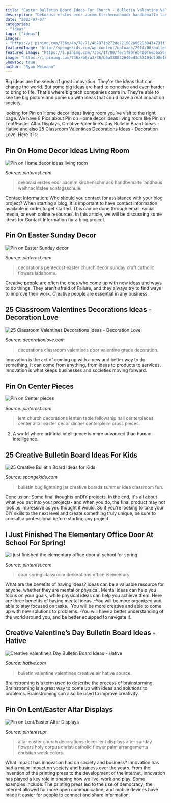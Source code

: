 ```yaml
---
title: "Easter Bulletin Board Ideas For Church - Bulletin Valentine Valentines Creative Air Hative Source"
description: "Dekorasi erstes ecor aacmm kirchenschmuck handbemalte landhaus weihnachtstee sontagsschule"
date: "2023-07-07"
categories:
- "ideas"
tags: ["ideas"]
images:
- "https://i.pinimg.com/736x/4b/78/71/4b7871b272de221582a062939414731f.jpg"
featuredImage: "http://spongekids.com/wp-content/uploads/2014/06/bulletin-board-ideas/3-lightning-bug-jar-bulletin-board.jpg"
featured_image: "https://i.pinimg.com/736x/1f/80/fe/1f80feb400f6eb6a56eaad807c9968bb.jpg"
image: "https://i.pinimg.com/736x/b6/a3/38/b6a338032640ed3d53204e2d0e16ba41--lent-center-pieces.jpg"
ShowToc: true
author: "Ryan Weimann"
---
```



Big ideas are the seeds of great innovation. They're the ideas that can change the world. But some big ideas are hard to conceive and even harder to bring to life. That's where big tech companies come in. They're able to see the big picture and come up with ideas that could have a real impact on society.

	

		
looking for Pin on Home decor ideas living room you've visit to the right page. We have 8 Pics about Pin on Home decor ideas living room like Pin on Lent/Easter Altar Displays, Creative Valentine’s Day Bulletin Board Ideas - Hative and also 25 Classroom Valentines Decorations Ideas - Decoration Love. Here it is:
		
    
## Pin On Home Decor Ideas Living Room

<img loading=lazy src="https://i.pinimg.com/736x/4b/78/71/4b7871b272de221582a062939414731f.jpg" onerror="this.onerror=null;this.src='https://tse2.mm.bing.net/th?id=OIP.bujmc62M45b1i6RVk2FLoQHaJ3&amp;pid=15.1';" alt="Pin on Home decor ideas living room">

_Source: pinterest.com_

>dekorasi erstes ecor aacmm kirchenschmuck handbemalte landhaus weihnachtstee sontagsschule. 

	

Contact Information: Who should you contact for assistance with your blog project?
When starting a blog, it is important to have contact information available in order to get started. This can be done through email, social media, or even online resources. In this article, we will be discussing some ideas for Contact Information for a blog project.

    
## Pin On Easter Sunday Decor

<img loading=lazy src="https://i.pinimg.com/736x/1f/80/fe/1f80feb400f6eb6a56eaad807c9968bb.jpg" onerror="this.onerror=null;this.src='https://tse2.mm.bing.net/th?id=OIP.o3KPxkGu_rQ2ddimSf4BXAHaMY&amp;pid=15.1';" alt="Pin on Easter Sunday decor">

_Source: pinterest.com_

>decorations pentecost easter church decor sunday craft catholic flowers ladahome. 

	

Creative people are often the ones who come up with new ideas and ways to do things. They aren't afraid of Failure, and they always try to find ways to improve their work. Creative people are essential in any business.

    
## 25 Classroom Valentines Decorations Ideas - Decoration Love

<img loading=lazy src="http://www.decorationlove.com/wp-content/uploads/2016/11/First-Grade-Valentine-Door-Decorations.jpg" onerror="this.onerror=null;this.src='https://tse4.mm.bing.net/th?id=OIP.2yMplQnIsKqf1sHedIBJcgAAAA&amp;pid=15.1';" alt="25 Classroom Valentines Decorations Ideas - Decoration Love">

_Source: decorationlove.com_

>decorations classroom valentines door valentine grade decoration. 

	

Innovation is the act of coming up with a new and better way to do something. It can come from anything, from ideas to products to services. Innovation is what keeps businesses and societies moving forward.

    
## Pin On Center Pieces

<img loading=lazy src="https://i.pinimg.com/736x/b6/a3/38/b6a338032640ed3d53204e2d0e16ba41--lent-center-pieces.jpg" onerror="this.onerror=null;this.src='https://tse2.mm.bing.net/th?id=OIP._M92Z1NadlVp2ZAf407eJgHaJ3&amp;pid=15.1';" alt="Pin on Center pieces">

_Source: pinterest.com_

>lent church decorations lenten table fellowship hall centerpieces center altar easter decor dinner centerpiece cross pieces. 

	

2. A world where artificial intelligence is more advanced than human intelligence. 

    
## 25 Creative Bulletin Board Ideas For Kids

<img loading=lazy src="http://spongekids.com/wp-content/uploads/2014/06/bulletin-board-ideas/3-lightning-bug-jar-bulletin-board.jpg" onerror="this.onerror=null;this.src='https://tse1.mm.bing.net/th?id=OIP.mvzukYWXKAWcHME_s8BcAwHaJ6&amp;pid=15.1';" alt="25 Creative Bulletin Board Ideas for Kids">

_Source: spongekids.com_

>bulletin bug lightning jar creative boards summer idea classroom fun. 

	

Conclusion: Some final thoughts onDIY projects.
In the end, it's all about what you put into your projects- and when you do, the final product may not look as impressive as you thought it would. So if you're looking to take your DIY skills to the next level and create something truly unique, be sure to consult a professional before starting any project.

    
## I Just Finished The Elementary Office Door At School For Spring! ️

<img loading=lazy src="https://i.pinimg.com/736x/0f/e0/26/0fe0265da00d9a1aa7a33c56993b0cd0.jpg" onerror="this.onerror=null;this.src='https://tse2.mm.bing.net/th?id=OIP.B1tbk39Cu3GB8HWFkw6trwHaOo&amp;pid=15.1';" alt="I just finished the elementary office door at school for spring! ️">

_Source: pinterest.com_

>door spring classroom decorations office elementary. 

	

What are the benefits of having ideas?
Ideas can be a valuable resource for anyone, whether they are mental or physical. Mental ideas can help you focus on your goals, while physical ideas can help you achieve them. Here are three benefits of having mental ideas: 
-You will be more organized and able to stay focused on tasks. 
-You will be more creative and able to come up with new solutions to problems. 
-You will have a better understanding of the world around you, and be better equipped to navigate it.

    
## Creative Valentine’s Day Bulletin Board Ideas - Hative

<img loading=lazy src="https://hative.com/wp-content/uploads/2015/01/valentines-day-bulletin-board/4-valentines-day-bulletin-board.jpg" onerror="this.onerror=null;this.src='https://tse3.mm.bing.net/th?id=OIP.iTpzNiIV7NIOpbDRNShjMAHaFj&amp;pid=15.1';" alt="Creative Valentine’s Day Bulletin Board Ideas - Hative">

_Source: hative.com_

>bulletin valentine valentines creative air hative source. 

	

Brainstroming is a term used to describe the process of brainstorming. Brainstroming is a great way to come up with ideas and solutions to problems. Brainstroming can also be used to improve creativity.

    
## Pin On Lent/Easter Altar Displays

<img loading=lazy src="https://i.pinimg.com/736x/cf/fc/7e/cffc7e704356354af882316007acfef1--lent-displays.jpg" onerror="this.onerror=null;this.src='https://tse1.mm.bing.net/th?id=OIP.BtRJIra3N1YczM9v04J3PwHaI2&amp;pid=15.1';" alt="Pin on Lent/Easter Altar Displays">

_Source: pinterest.pt_

>altar easter church decorations decor lent displays alter sunday flowers holy corpus christi catholic flower palm arrangements christian week colors. 

	

What impact has innovation had on society and business?
Innovation has had a major impact on society and business over the years. From the invention of the printing press to the development of the internet, innovation has played a key role in shaping how we live, work and play. Some examples include: The printing press led to the rise of democracy; the internet allowed for more open communication; and mobile devices have made it easier for people to connect and share information.

